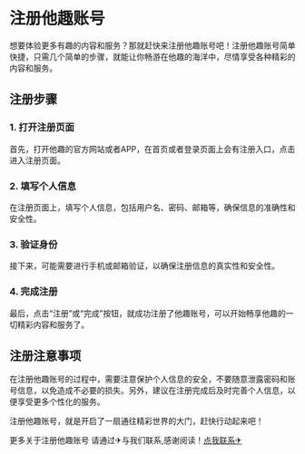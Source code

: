 # 注册他趣账号

想要体验更多有趣的内容和服务？那就赶快来注册他趣账号吧！注册他趣账号简单快捷，只需几个简单的步骤，就能让你畅游在他趣的海洋中，尽情享受各种精彩的内容和服务。

## 注册步骤

### 1. 打开注册页面

首先，打开他趣的官方网站或者APP，在首页或者登录页面上会有注册入口，点击进入注册页面。

### 2. 填写个人信息

在注册页面上，填写个人信息，包括用户名、密码、邮箱等，确保信息的准确性和安全性。

### 3. 验证身份

接下来，可能需要进行手机或邮箱验证，以确保注册信息的真实性和安全性。

### 4. 完成注册

最后，点击“注册”或“完成”按钮，就成功注册了他趣账号，可以开始畅享他趣的一切精彩内容和服务了。

## 注册注意事项

在注册他趣账号的过程中，需要注意保护个人信息的安全，不要随意泄露密码和账号信息，以免造成不必要的损失。另外，建议在注册完成后及时完善个人信息，以便享受更多个性化的服务。

注册他趣账号，就是开启了一扇通往精彩世界的大门，赶快行动起来吧！

更多关于注册他趣账号 请通过✈与我们联系,感谢阅读！[点我联系✈](https://s.k02.cc)